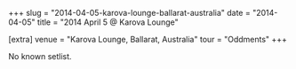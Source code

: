 +++
slug = "2014-04-05-karova-lounge-ballarat-australia"
date = "2014-04-05"
title = "2014 April 5 @ Karova Lounge"

[extra]
venue = "Karova Lounge, Ballarat, Australia"
tour = "Oddments"
+++

No known setlist.

